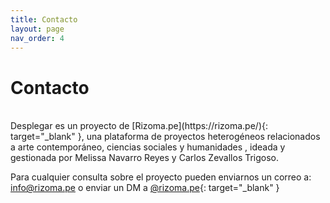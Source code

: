 ```yaml
---
title: Contacto
layout: page
nav_order: 4
---
```


# Contacto
<br />
Desplegar es un proyecto de [Rizoma.pe](https://rizoma.pe/){: target="_blank" }, una plataforma de proyectos heterogéneos relacionados a arte contemporáneo, ciencias sociales y humanidades , ideada y gestionada por Melissa Navarro Reyes y Carlos Zevallos Trigoso.

Para cualquier consulta sobre el proyecto pueden enviarnos un correo a: info@rizoma.pe o enviar un DM a [@rizoma.pe](https://www.instagram.com/rizoma.pe/){: target="_blank" }

